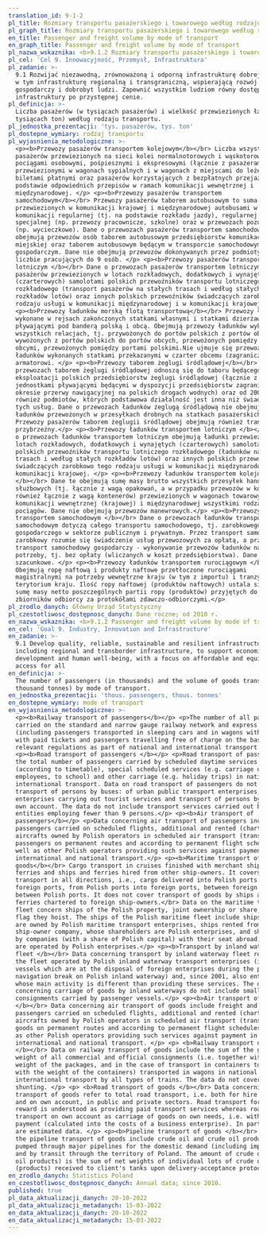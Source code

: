 ```yaml
---
translation_id: 9-1-2
pl_title: Rozmiary transportu pasażerskiego i towarowego według rodzaju
pl_graph_title: Rozmiary transportu pasażerskiego i towarowego według rodzaju
en_title: Passenger and freight volume by mode of transport
en_graph_title: Passenger and freight volume by mode of transport
pl_nazwa_wskaznika: <b>9.1.2 Rozmiary transportu pasażerskiego i towarowego według rodzaju </b>
pl_cel: 'Cel 9. Innowacyjność, Przemysł, Infrastruktura'
pl_zadanie: >-
  9.1 Rozwijać niezawodną, zrównoważoną i odporną infrastrukturę dobrej jakości,
  w tym infrastrukturę regionalną i transgraniczną, wspierającą rozwój
  gospodarczy i dobrobyt ludzi. Zapewnić wszystkim ludziom równy dostęp do
  infrastruktury po przystępnej cenie.
pl_definicja: >-
  Liczba pasażerów (w tysiącach pasażerów) i wielkość przewiezionych ładunków (w
  tysiącach ton) według rodzaju transportu.
pl_jednostka_prezentacji: 'tys. pasażerów, tys. ton'
pl_dostepne_wymiary: rodzaj transportu
pl_wyjasnienia_metodologiczne: >-
  <p><b>Przewozy pasażerów transportem kolejowym</b></br> Liczba wszystkich
  pasażerów przewiezionych na sieci kolei normalnotorowych i wąskotorowych
  pociągami osobowymi, pośpiesznymi i ekspresowymi (łącznie z pasażerami
  przewiezionymi w wagonach sypialnych i w wagonach z miejscami do leżenia) z
  biletami płatnymi oraz pasażerów korzystających z bezpłatnych przejazdów na
  podstawie odpowiednich przepisów w ramach komunikacji wewnętrznej i
  międzynarodowej. </p> <p><b>Przewozy pasażerów transportem
  samochodowym</b></br> Przewozy pasażerów taborem autobusowym to suma pasażerów
  przewiezionych w komunikacji krajowej i międzynarodowej autobusami w ramach
  komunikacji regularnej (tj. na podstawie rozkładu jazdy), regularnej
  specjalnej (np. przewozy pracownicze, szkolne) oraz w przewozach pozostałych
  (np. wycieczkowe). Dane o przewozach pasażerów transportem samochodowym nie
  obejmują przewozów osób taborem autobusowym przedsiębiorstw komunikacji
  miejskiej oraz taborem autobusowym będącym w transporcie samochodowym
  gospodarczym. Dane nie obejmują przewozów dokonywanych przez podmioty o
  liczbie pracujących do 9 osób. </p> <p><b>Przewozy pasażerów transportem
  lotniczym </b></br> Dane o przewozach pasażerów transportem lotniczym obejmują
  pasażerów przewiezionych w lotach rozkładowych, dodatkowych i wynajętych
  (czarterowych) samolotami polskich przewoźników transportu lotniczego
  rozkładowego (transport pasażerów na stałych trasach i według stałych
  rozkładów lotów) oraz innych polskich przewoźników świadczących zarobkowo tego
  rodzaju usługi w komunikacji międzynarodowej i w komunikacji krajowej. </p>
  <p><b>Przewozy ładunków morską flotą transportową</b></br> Przewozy ładunków
  wykonane w rejsach zakończonych statkami własnymi i statkami dzierżawionymi
  pływającymi pod banderą polską i obcą. Obejmują przewozy ładunków wykonane we
  wszystkich relacjach, tj. przywożonych do portów polskich z portów obcych,
  wywożonych z portów polskich do portów obcych, przewożonych pomiędzy portami
  obcymi, przewożonych pomiędzy portami polskimi.Nie ujmuje się przewozów
  ładunków wykonanych statkami przekazanymi w czarter obcemu (zagranicznemu)
  armatorowi. </p> <p><b>Przewozy taborem żeglugi śródlądowej</b></br> Dane o
  przewozach taborem żeglugi śródlądowej odnoszą się do taboru będącego w
  eksploatacji polskich przedsiębiorstw żeglugi śródlądowej (łącznie z
  jednostkami pływającymi będącymi w dyspozycji przedsiębiorstw zagranicznych w
  okresie przerwy nawigacyjnej na polskich drogach wodnych) oraz od 2001 r.
  również podmiotów, których podstawowa działalność jest inna niż świadczenie
  tych usług. Dane o przewozach ładunków żeglugą śródlądową nie obejmują
  ładunków przewożonych w przesyłkach drobnych na statkach pasażerskich.
  Przewozy pasażerów taborem żeglugii śródlądowej obejmują również transport
  przybrzeżny.</p> <p><b>Przewozy ładunków transportem lotniczym </b></br> Dane
  o przewozach ładunków transportem lotniczym obejmują ładunki przewiezione w
  lotach rozkładowych, dodatkowych i wynajętych (czarterowych) samolotami
  polskich przewoźników transportu lotniczego rozkładowego (ładunków na stałych
  trasach i według stałych rozkładów lotów) oraz innych polskich przewoźników
  świadczących zarobkowo tego rodzaju usługi w komunikacji międzynarodowej i w
  komunikacji krajowej. </p> <p><b>Przewozy ładunków transportem kolejowym
  </b></br> Dane te obejmują sumę masy brutto wszystkich przesyłek handlowych i
  służbowych (tj. łącznie z wagą opakowań, a w przypadku przewozów w kontenerach
  również łącznie z wagą kontenerów) przewiezionych w wagonach towarowych w
  komunikacji wewnętrznej (krajowej) i międzynarodowej wszystkimi rodzajami
  pociągów. Dane nie obejmują przewozów manewrowych.</p> <p><b>Przewozy ładunków
  transportem samochodowym </b></br> Dane o przewozach ładunków transportem
  samochodowym dotyczą całego transportu samochodowego, tj. zarobkowego i
  gospodarczego w sektorze publicznym i prywatnym. Przez transport samochodowy
  zarobkowy rozumie się świadczenie usług przewozowych za opłatą, a przez
  transport samochodowy gospodarczy - wykonywanie przewozów ładunków na własne
  potrzeby, tj. bez opłaty (wliczanych w koszt przedsiębiorstwa). Dane częściowo
  szacunkowe. </p> <p><b>Przewozy ładunków transportem rurociągowym </b></br>
  Obejmują ropę naftową i produkty naftowe przetłoczone rurociągami
  magistralnymi na potrzeby wewnętrzne kraju (w tym z importu) i tranzytem przez
  terytorium kraju. Ilość ropy naftowej (produktów naftowych) ustala się jako
  sumę masy netto poszczególnych partii ropy (produktów) przyjętych do
  zbiorników odbiorcy za protokółami zdawczo-odbiorczymi.</p>
pl_zrodlo_danych: Główny Urząd Statystyczny
pl_czestotliwosc_dostępnosc_danych: Dane roczne; od 2010 r.
en_nazwa_wskaznika: <b>9.1.2 Passenger and freight volume by mode of transport</b>
en_cel: 'Goal 9. Industry, Innovation and Infrastructure'
en_zadanie: >-
  9.1 Develop quality, reliable, sustainable and resilient infrastructure,
  including regional and transborder infrastructure, to support economic
  development and human well-being, with a focus on affordable and equitable
  access for all
en_definicja: >-
  The number of passengers (in thousands) and the volume of goods transport (in
  thousand tonnes) by mode of transport.
en_jednostka_prezentacji: 'thous. passengers, thous. tonnes'
en_dostepne_wymiary: mode of transport
en_wyjasnienia_metodologiczne: >-
  <p><b>Railway transport of passengers</b></p> <p>The number of all passengers
  carried on the standard and narrow gauge railway network and express trains
  (including passengers transported in sleeping cars and in wagons with berths)
  with paid tickets and passengers travelling free of charge on the basis of
  relevant regulations as part of national and international transport.</p>
  <p><b>Road transport of passengers </b></p> <p>Road transport of passengers is
  the total number of passengers carried by scheduled daytime services
  (according to timetable), special scheduled services (e.g. carriage of
  employees, to school) and other carriage (e.g. holiday trips) in national and
  international transport. Data on road transport of passengers do not include
  transport of persons by buses: of urban public transport enterprises,
  enterprises carrying out tourist services and transport of persons by buses on
  own account. The data do not include transport services carried out by
  entities employing fewer than 9 persons.</p> <p><b>Air transport of
  passengers</b></p> <p>Data concerning air transport of passengers include
  passengers carried on scheduled flights, additional and rented (chartered), by
  aircrafts owned by Polish operators in scheduled air transport (transport of
  passengers on permanent routes and according to permanent flight schedules) as
  well as other Polish operators providing such services against payment in
  international and national transport.</p> <p><b>Maritime transport of
  goods</b></br> Cargo transport in cruises finished with merchant ships, own
  ferries and ships and ferries hired from other ship-owners. It covers cargo
  transport in all directions, i.e., cargo delivered into Polish ports from
  foreign ports, from Polish ports into foreign ports, between foreign ports,
  between Polish ports. It does not cover transport of goods by ships and
  ferries chartered to foreign ship-owners.</br> Data on the maritime transport
  fleet concern ships of the Polish property, joint ownership or share, whatever
  flag they hoist. The ships of the Polish maritime fleet include ships which
  are owned by Polish maritime transport enterprises, ships rented from a
  ship-owner company, whose shareholders are Polish enterprises, and ships owned
  by companies (with a share of Polish capital) with their seat abroad, which
  are operated by Polish enterprises.</p> <p><b>Transport by inland waterway
  fleet </b></br> Data concerning transport by inland waterway fleet refer to
  the fleet operated by Polish inland waterway transport enterprises (including
  vessels which are at the disposal of foreign enterprises during the period of
  navigation break on Polish inland waterway) and, since 2001, also entities
  whose main activity is different than providing these services. The data
  concerning carriage of goods by inland waterways do not include small
  consignments carried by passenger vessels.</p> <p><b>Air transport of goods
  </b></br> Data concerning air transport of goods include freight and
  passengers carried on scheduled flights, additional and rented (chartered), by
  aircrafts owned by Polish operators in scheduled air transport (transport of
  goods on permanent routes and according to permanent flight schedules) as well
  as other Polish operators providing such services against payment in
  international and national transport. </p> <p> <b>Railway transport of goods
  </b></br> Data on railway transport of goods include the sum of the gross
  weight of all commercial and official consignments (i.e. together with the
  weight of the packages, and in the case of transport in containers together
  with the weight of the containers) transported in wagons in national and
  international transport by all types of trains. The data do not cover
  shunting. </p> <p> <b>Road transport of goods </b></br> Data concerning road
  transport of goods refer to total road transport, i.e. both for hire or reward
  and on own account, in public and private sectors. Road transport for hire or
  reward is understood as providing paid transport services whereas road
  transport on own account as carriage of goods on own needs, i.e. without
  payment (calculated into the costs of a business enterprise). In part, these
  are estimated data. </p> <p><b>Pipeline transport of goods </b></br> Data on
  the pipeline transport of goods include crude oil and crude oil products
  pumped through major pipelines for the domestic demand (including imported)
  and by transit through the territory of Poland. The amount of crude oil (crude
  oil products) is the sum of net weights of individual lots of crude oil
  (products) received to client's tanks upon delivery-acceptance protocols. </p>
en_zrodlo_danych: Statistics Poland
en_czestotliwosc_dostępnosc_danych: Annual data; since 2010.
published: true
pl_data_aktualizacji_danych: 20-10-2022
pl_data_aktualizacji_metadanych: 15-03-2022
en_data_aktualizacji_danych: 20-10-2022
en_data_aktualizacji_metadanych: 15-03-2022
---
```

